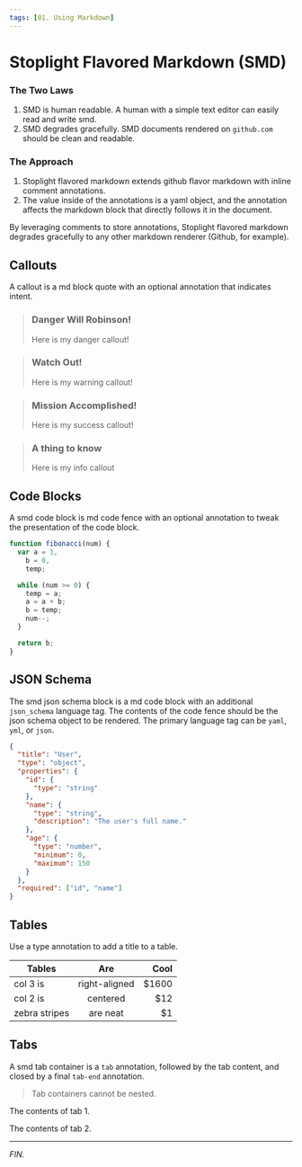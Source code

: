 ```yaml
---
tags: [01. Using Markdown]
---
```


# Stoplight Flavored Markdown (SMD)

### The Two Laws

1.  SMD is human readable. A human with a simple text editor can easily read and write smd.
2.  SMD degrades gracefully. SMD documents rendered on `github.com` should be clean and readable.

### The Approach

1.  Stoplight flavored markdown extends github flavor markdown with inline comment annotations.
2.  The value inside of the annotations is a yaml object, and the annotation affects the markdown block that directly follows it in the document.

By leveraging comments to store annotations, Stoplight flavored markdown degrades gracefully to any other markdown renderer (Github, for example).

## Callouts

A callout is a md block quote with an optional annotation that indicates intent.

<!-- theme: danger -->

> ### **Danger Will Robinson!**
>
> Here is my danger callout!

<!-- theme: warning -->

> ### **Watch Out!**
>
> Here is my warning callout!

<!-- theme: success -->

> ### **Mission Accomplished!**
>
> Here is my success callout!

<!-- theme: info -->

> ### **A thing to know**
>
> Here is my info callout

## Code Blocks

A smd code block is md code fence with an optional annotation to tweak the presentation of the code block.

<!--
title: "My code snippet"
lineNumbers: true
highlightLines: [[1,2], [4,5]]
-->

```javascript
function fibonacci(num) {
  var a = 1,
    b = 0,
    temp;

  while (num >= 0) {
    temp = a;
    a = a + b;
    b = temp;
    num--;
  }

  return b;
}
```

## JSON Schema

The smd json schema block is a md code block with an additional `json_schema` language tag. The contents of the code fence should be the json schema object to be rendered. The primary language tag can be `yaml`, `yml`, or `json`.

```json json_schema
{
  "title": "User",
  "type": "object",
  "properties": {
    "id": {
      "type": "string"
    },
    "name": {
      "type": "string",
      "description": "The user's full name."
    },
    "age": {
      "type": "number",
      "minimum": 0,
      "maximum": 150
    }
  },
  "required": ["id", "name"]
}
```

## Tables

Use a type annotation to add a title to a table.

<!-- title: My Table Title -->

| Tables        |      Are      |   Cool |
| ------------- | :-----------: | -----: |
| col 3 is      | right-aligned | \$1600 |
| col 2 is      |   centered    |   \$12 |
| zebra stripes |   are neat    |    \$1 |

## Tabs

A smd tab container is a `tab` annotation, followed by the tab content, and closed by a final `tab-end` annotation.

<!-- theme: danger -->

> Tab containers cannot be nested.

<!--
type: tab
title: My First Tab
-->

The contents of tab 1.

<!--
type: tab
title: My Second Tab
-->

The contents of tab 2.

<!-- type: tab-end -->

---

_FIN._
